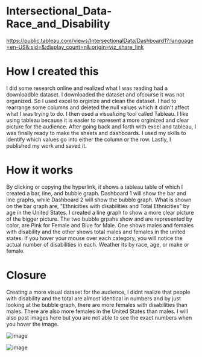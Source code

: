 # Intersectional_Data-Race_and_Disability

https://public.tableau.com/views/IntersectionalData/Dashboard1?:language=en-US&:sid=&:display_count=n&:origin=viz_share_link

# How I created this
I did some research online and realized what I was reading had a downloadble dataset. I downloaded the dataset and ofcourse
it was not organized. So I used excel to orginize and clean the dataset. I had to rearrange some columns and deleted the null values
which it didn't affect what I was trying to do. I then used a visualizing tool called Tableau. I like using tableau because it
is easier to represent a more orginized and clear picture for the audience. After going back and forth with excel and tableau, I was
finally ready to make the sheets and dashboards. I used my skills to identify which values go into either the column or the row. Lastly,
I published my work and saved it. 


# How it works
By clicking or copying the hyperlink, it shows a tableau table of which I created a bar, line, and bubble graph.
Dashboard 1 will show the bar and line graphs, while Dashboard 2 will show the bubble graph.
What is shown on the bar graph are, "Ethnicities with disabilities and Total Ethnicities" by age in the United States.
I created a line graph to show a more clear picture of the bigger picture.
The two bubble grpahs show and are represented by color, are Pink for Female and Blue for Male. One shows males and 
females with disability and the other shows total males and females in the united states.
If you hover your mouse over each category, you will notice the actual number of disabilities in each. Weather its by
race, age, or make or female. 

# Closure
Creating a more visual dataset for the audience, I didnt realize that people with disability and the total are almost identical
in numbers and by just looking at the bubble graph, there are more females with disabilities than males. There are also more 
females in the United States than males. I will also post images here but you are not able to see the exact numbers when 
you hover the image.

![image](https://github.com/riverafj/Intersectional_Data-Race_and_Disability/assets/145299673/dc2504ac-0bdc-4ff3-b1ee-aefb70657adf)

![image](https://github.com/riverafj/Intersectional_Data-Race_and_Disability/assets/145299673/7e4f0dfa-cf7c-450e-b05e-09532cd5a00b)
